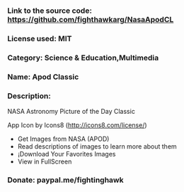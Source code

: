 ### Link to the source code: https://github.com/fighthawkarg/NasaApodCL
### License used: MIT
### Category: Science & Education,Multimedia
### Name: Apod Classic
### Description:

NASA Astronomy Picture of the Day Classic

App Icon by Icons8 (http://icons8.com/license/)

* Get Images from NASA (APOD) 
* Read descriptions of images to learn more about them 
* ¡Download Your Favorites Images 
* View in FullScreen

### Donate: paypal.me/fightinghawk
